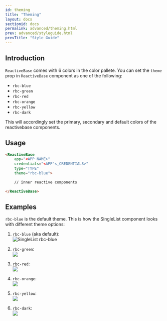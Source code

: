 ```yaml
---
id: theming
title: "Theming"
layout: docs
sectionid: docs
permalink: advanced/theming.html
prev: advanced/styleguide.html
prevTitle: "Style Guide"
---
```


## Introduction

`ReactiveBase` comes with 6 colors in the color pallete. You can set the `theme` prop in `ReactiveBase` component as one of the following:

* `rbc-blue`
* `rbc-green`
* `rbc-red`
* `rbc-orange`
* `rbc-yellow`
* `rbc-dark`

This will accordingly set the primary, secondary and default colors of the reactivebase components.

## Usage

```html
<ReactiveBase
	app="<APP_NAME>"
	credentials="<APP's_CREDENTIALS>"
	type="TYPE"
	theme="rbc-blue">

	// inner reactive components

</ReactiveBase>
```

## Examples

`rbc-blue` is the default theme. This is how the SingleList component looks with different theme options:

1. `rbc-blue` (aka default):  
![SingleList rbc-blue](https://i.imgur.com/LoRukSn.png)

2. `rbc-green`:  
![](https://i.imgur.com/2KWAev6.png)

3. `rbc-red`:  
![](https://i.imgur.com/EnlJ7aO.png)

4. `rbc-orange`:  
![](https://i.imgur.com/ybMQEEt.png)

5. `rbc-yellow`:  
![](https://i.imgur.com/NTt5Rk6.png)

6. `rbc-dark`:  
![](https://i.imgur.com/p871aMj.png)

